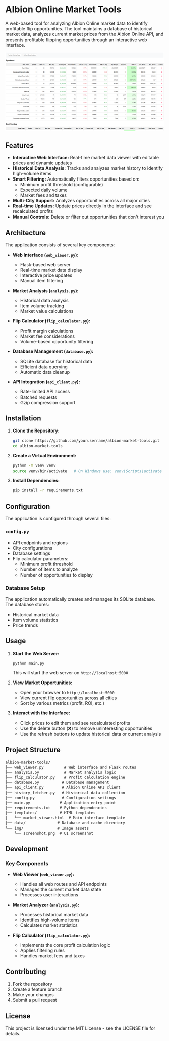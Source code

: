 # Albion Online Market Tools

A web-based tool for analyzing Albion Online market data to identify profitable flip opportunities. The tool maintains a database of historical market data, analyzes current market prices from the Albion Online API, and presents profitable flipping opportunities through an interactive web interface.

![Market Viewer Interface](img/screenshot.png)

## Features

- **Interactive Web Interface:** Real-time market data viewer with editable prices and dynamic updates
- **Historical Data Analysis:** Tracks and analyzes market history to identify high-volume items
- **Smart Filtering:** Automatically filters opportunities based on:
  - Minimum profit threshold (configurable)
  - Expected daily volume
  - Market fees and taxes
- **Multi-City Support:** Analyzes opportunities across all major cities
- **Real-time Updates:** Update prices directly in the interface and see recalculated profits
- **Manual Controls:** Delete or filter out opportunities that don't interest you

## Architecture

The application consists of several key components:

- **Web Interface (`web_viewer.py`):**
  - Flask-based web server
  - Real-time market data display
  - Interactive price updates
  - Manual item filtering

- **Market Analysis (`analysis.py`):**
  - Historical data analysis
  - Item volume tracking
  - Market value calculations

- **Flip Calculator (`flip_calculator.py`):**
  - Profit margin calculations
  - Market fee considerations
  - Volume-based opportunity filtering

- **Database Management (`database.py`):**
  - SQLite database for historical data
  - Efficient data querying
  - Automatic data cleanup

- **API Integration (`api_client.py`):**
  - Rate-limited API access
  - Batched requests
  - Gzip compression support

## Installation

1. **Clone the Repository:**
   ```bash
   git clone https://github.com/yourusername/albion-market-tools.git
   cd albion-market-tools
   ```

2. **Create a Virtual Environment:**
   ```bash
   python -m venv venv
   source venv/bin/activate   # On Windows use: venv\Scripts\activate
   ```

3. **Install Dependencies:**
   ```bash
   pip install -r requirements.txt
   ```

## Configuration

The application is configured through several files:

### `config.py`
- API endpoints and regions
- City configurations
- Database settings
- Flip calculator parameters:
  - Minimum profit threshold
  - Number of items to analyze
  - Number of opportunities to display

### Database Setup
The application automatically creates and manages its SQLite database. The database stores:
- Historical market data
- Item volume statistics
- Price trends

## Usage

1. **Start the Web Server:**
   ```bash
   python main.py
   ```
   This will start the web server on `http://localhost:5000`

2. **View Market Opportunities:**
   - Open your browser to `http://localhost:5000`
   - View current flip opportunities across all cities
   - Sort by various metrics (profit, ROI, etc.)

3. **Interact with the Interface:**
   - Click prices to edit them and see recalculated profits
   - Use the delete button (❌) to remove uninteresting opportunities
   - Use the refresh buttons to update historical data or current analysis

## Project Structure

```
albion-market-tools/
├── web_viewer.py         # Web interface and Flask routes
├── analysis.py           # Market analysis logic
├── flip_calculator.py    # Profit calculation engine
├── database.py          # Database management
├── api_client.py        # Albion Online API client
├── history_fetcher.py   # Historical data collection
├── config.py            # Configuration settings
├── main.py             # Application entry point
├── requirements.txt    # Python dependencies
├── templates/          # HTML templates
│   └── market_viewer.html  # Main interface template
├── data/              # Database and cache directory
└── img/               # Image assets
    └── screenshot.png  # UI screenshot
```

## Development

### Key Components

- **Web Viewer (`web_viewer.py`):**
  - Handles all web routes and API endpoints
  - Manages the current market data state
  - Processes user interactions

- **Market Analyzer (`analysis.py`):**
  - Processes historical market data
  - Identifies high-volume items
  - Calculates market statistics

- **Flip Calculator (`flip_calculator.py`):**
  - Implements the core profit calculation logic
  - Applies filtering rules
  - Handles market fees and taxes


## Contributing

1. Fork the repository
2. Create a feature branch
3. Make your changes
4. Submit a pull request

## License

This project is licensed under the MIT License - see the LICENSE file for details.

